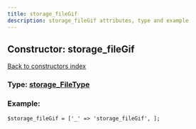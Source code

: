 ```yaml
---
title: storage_fileGif
description: storage_fileGif attributes, type and example
---
```

## Constructor: storage\_fileGif  
[Back to constructors index](index.md)






### Type: [storage\_FileType](../types/storage_FileType.md)


### Example:

```
$storage_fileGif = ['_' => 'storage_fileGif', ];
```  

